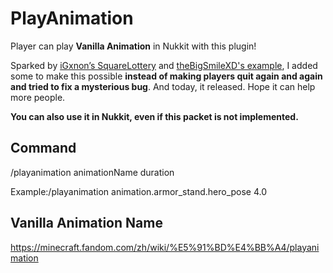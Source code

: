 # PlayAnimation

Player can play **Vanilla Animation** in Nukkit with this plugin! 

Sparked by [iGxnon’s SquareLottery](https://github.com/iGxnon/SquareLottery) and [theBigSmileXD's example](https://github.com/thebigsmileXD/xendevtools2), I added some to make this possible **instead of making players quit again and again and tried to fix a mysterious bug**. And today, it released. Hope it can help more people.

**You can also use it in Nukkit, even if this packet is not implemented.**

## Command

/playanimation animationName duration

Example:/playanimation animation.armor_stand.hero_pose 4.0

## Vanilla Animation Name
https://minecraft.fandom.com/zh/wiki/%E5%91%BD%E4%BB%A4/playanimation
